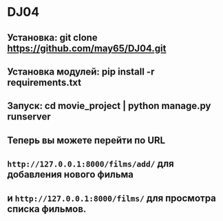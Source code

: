 # DJ04
## Установка: git clone https://github.com/may65/DJ04.git
## Установка модулей: pip install -r requirements.txt
## Запуск: cd movie_project | python manage.py runserver
## Теперь вы можете перейти по URL 
## `http://127.0.0.1:8000/films/add/` для добавления нового фильма 
## и `http://127.0.0.1:8000/films/` для просмотра списка фильмов.